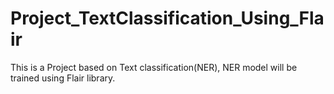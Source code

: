 # Project_TextClassification_Using_Flair
This is a Project based on Text classification(NER), NER model will be trained using Flair library.
